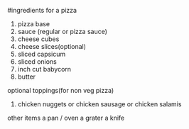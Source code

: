  #ingredients for a pizza
1. pizza base 
2. sauce (regular or pizza sauce)
3. cheese cubes
4. cheese slices(optional)
4. sliced  capsicum
5. sliced onions
6. inch cut babycorn
7. butter

 optional toppings(for non veg  pizza)
 1. chicken nuggets or chicken sausage or chicken salamis
 
 other items 
 a pan / oven 
 a grater
 a knife